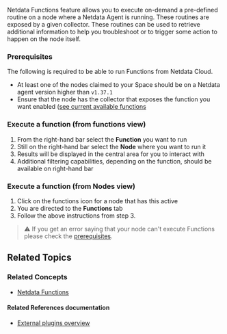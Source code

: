 <!--
title: "Run-time troubleshooting with Functions"
sidebar_label: "Run-time troubleshooting with Functions"
custom_edit_url: "https://github.com/netdata/netdata/blob/master/docs/cloud/runtime-troubleshooting-with-functions.md"
learn_status: "Published"
sidebar_position: "4"
learn_topic_type: "Tasks"
learn_rel_path: "Operations"
learn_docs_purpose: "Instructions on how to use Functions"
-->

Netdata Functions feature allows you to execute on-demand a pre-defined routine on a node where a Netdata Agent is running. These routines are exposed by a given collector. 
These routines can be used to retrieve additional information to help you troubleshoot or to trigger some action to happen on the node itself.


### Prerequisites

The following is required to be able to run Functions from Netdata Cloud.
* At least one of the nodes claimed to your Space should be on a Netdata agent version higher than `v1.37.1`
* Ensure that the node has the collector that exposes the function you want enabled ([see current available functions](https://github.com/netdata/netdata/blob/master/docs/cloud/netdata-functions.md#what-are-the-current-available-functions)

### Execute a function (from functions view)

1. From the right-hand bar select the **Function** you want to run
2. Still on the right-hand bar select the **Node** where you want to run it
3. Results will be displayed in the central area for you to interact with
4. Additional filtering capabilities, depending on the function, should be available on right-hand bar

### Execute a function (from Nodes view)

1. Click on the functions icon for a node that has this active
2. You are directed to the **Functions** tab
3. Follow the above instructions from step 3.

> ⚠️ If you get an error saying that your node can't execute Functions please check the [prerequisites](#prerequisites).

## Related Topics

### **Related Concepts**
- [Netdata Functions](https://github.com/netdata/netdata/blob/master/docs/cloud/netdata-functions.md)

#### Related References documentation
- [External plugins overview](https://github.com/netdata/netdata/blob/master/docs/nightly/references/collectors-references/plugins.d/#function)
